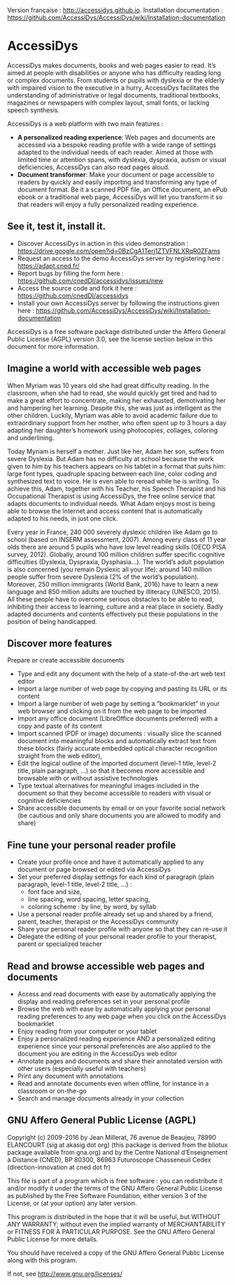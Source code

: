 
Version française : http://accessidys.github.io.
Installation documentation : https://github.com/AccessiDys/AccessiDys/wiki/Installation-documentation

AccessiDys
==========
AccessiDys makes documents, books and web pages easier to read. It’s aimed at people with disabilities or anyone who has difficulty reading long or complex documents. From students or pupils with dyslexia or the elderly with impaired vision to the executive in a hurry, AccessiDys facilitates the understanding of administrative or legal documents, traditional textbooks, magazines or newspapers with complex layout, small fonts, or lacking speech synthesis.

AccessiDys is a web platform with two main features : 
* **A personalized reading experience**: Web pages and documents are accessed via a bespoke reading profile with a wide range of settings adapted to the individual needs of each reader. Aimed at those with limited time or attention spans, with dyslexia, dyspraxia, autism or visual deficiencies, AccessiDys can also read pages aloud.
* **Document transformer**: Make your document or page accessible to readers by quickly and easily importing and transforming any type of document format. Be it a scanned PDF file, an Office document, an ePub ebook or a traditional web page, AccessiDys will let you transform it so that readers will enjoy a fully personalized reading experience.

See it, test it, install it.
--------------------
* Discover AccessiDys in action in this video demonstration : https://drive.google.com/open?id=0BzCgA1Terj1ZTVFNLXRqR0ZFams
* Request an access to the demo AccessiDys server by registering here : https://adapt.cned.fr/
* Report bugs by filling the form here : https://github.com/cnedDI/accessidys/issues/new
* Access the source code and fork it here : https://github.com/cnedDI/accessidys
* Install your own AccessiDys server by following the instructions given here : https://github.com/AccessiDys/AccessiDys/wiki/Installation-documentation

AccessiDys is a free software package distributed under the Affero General Public License (AGPL) version 3.0, see the license section below in this document for more information.

Imagine a world with accessible web pages
--------------------
When Myriam was 10 years old she had great difficulty reading. In the classroom, when she had to read, she would quickly get tired and had to make a great effort to concentrate, making her exhausted, demotivating her and hampering her learning. Despite this, she was just as intelligent as the other children. Luckily, Myriam was able to avoid academic failure due to extraordinary support from her mother, who often spent up to 3 hours a day adapting her daughter’s homework using photocopies, collages, coloring and underlining.

Today Myriam is herself a mother. Just like her, Adam her son, suffers from severe Dyslexia. But Adam has no difficulty at school because the work given to him by his teachers appears on his tablet in a format that suits him: large font types, quadruple spacing between each line, color coding and synthesized text to voice. He is even able to reread while he is writing. To achieve this, Adam, together with his Teacher, his Speech Therapist and his Occupational Therapist is using AccessiDys, the free online service that adapts documents to individual needs. What Adam enjoys most is being able to browse the Internet and access content that is automatically  adapted to his needs,  in just one click.

Every year in France, 240 000 severely dyslexic children like Adam go to school (based on INSERM assessment, 2007). Among every class of 11 year olds there are around 5 pupils who have low level reading skills (OECD PISA survey, 2012). Globally, around 100 million children suffer specific cognitive difficulties (Dyslexia, Dyspraxia, Dysphasia…). The world’s adult population is also concerned (you remain Dyslexic all your life): around 140 million people suffer from severe Dyslexia (2% of the world’s population).  Moreover, 250 million immigrants (World Bank, 2016) have to learn a new language and 850 million adults are touched by illiteracy (UNESCO, 2015). All these people have to overcome serious obstacles to be able to read, inhibiting their access to learning, culture and a real place in society. Badly adapted documents and contents effectively put these populations in the position of being handicapped.

Discover more features
--------------------
Prepare or create accessible documents

* Type and edit any document with the help of a state-of-the-art web text editor
* Import a large number of web page by copying and pasting its URL or its content
* Import a large number of web page by setting a “bookmarklet” in your web browser and clicking on it from the web page to be imported
* Import any office document (LibreOffice documents preferred) with a copy and paste of its content
* Import scanned (PDF or image) documents : visually slice the scanned document into meaningful blocks and automatically extract text from these blocks (fairly accurate embedded optical character recognition straight from the web editor),
* Edit the logical outline of the imported document (level-1 title, level-2 title, plain paragraph, …) so that it becomes more accessible and browsable with or without assistive technologies
* Type textual alternatives for meaningful images included in the document so that they become accessible to readers with visual or cognitive deficiencies
* Share accessible documents by email or on your favorite social network (be cautious and only share documents you are allowed to modify and share)

Fine tune your personal reader profile
--------------------
* Create your profile once and have it automatically applied to any document or page browsed or edited via AccessiDys
* Set your preferred display settings for each kind of paragraph (plain paragraph, level-1 title, level-2 title, …) :
   * font face and size,
   * line spacing, word spacing, letter spacing,
   * coloring scheme : by line, by word, by syllab
* Use a personal reader profile already set up and shared by a friend, parent, teacher, therapist or the AccessiDys community
* Share your personal reader profile with anyone so that they can re-use it
* Delegate the editing of your personal reader profile to your therapist, parent or specialized teacher

Read and browse accessible web pages and documents
--------------------
* Access and read documents with ease by automatically applying the display and reading preferences set in your personal profile
* Browse the web with ease by automatically applying your personal reading preferences to any web page when you click on the AccessiDys bookmarklet
* Enjoy reading from your computer or your tablet
* Enjoy a personalized reading experience AND a personalized editing experience since your personal preferences are also applied to the document you are editing in the AccessiDys web editor
* Annotate pages and documents and share their annotated version with other users (especially useful with teachers)
* Print any document with annotations
* Read and annotate documents even when offline, for instance in a classroom or on-the-go
* Search and manage documents already in your collection

GNU Affero General Public License (AGPL)
--------------------
Copyright (c) 2009-2016
by Jean Millerat, 76 avenue de Beaujeu, 78990 ELANCOURT (sig at akasig dot org)
(this package is derived from the bliotux package available from gna.org)
and by the Centre National d’Enseignement à Distance (CNED), BP 80300, 86963 Futuroscope Chasseneuil Cedex (direction-innovation at cned dot fr)

This file is part of a program which is free software : you can redistribute it and/or modify it under the terms of the GNU Affero General Public License as published by the Free Software Foundation, either version 3 of the License, or (at your option) any later version.

This program is distributed in the hope that it will be useful, but WITHOUT ANY WARRANTY; without even the implied warranty of MERCHANTABILITY or FITNESS FOR A PARTICULAR PURPOSE. See the GNU Affero General Public License for more details.

You should have received a copy of the GNU Affero General Public License along with this program.

If not, see <http://www.gnu.org/licenses/>  



